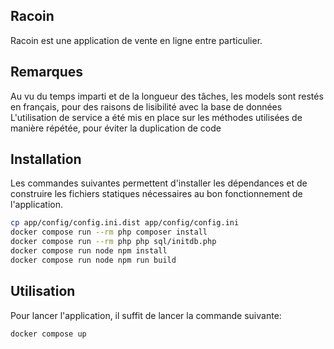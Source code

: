 ## Racoin

Racoin est une application de vente en ligne entre particulier.

## Remarques

Au vu du temps imparti et de la longueur des tâches, les models sont restés en français, pour des raisons de lisibilité avec la base de données
L'utilisation de service a été mis en place sur les méthodes utilisées de manière répétée, pour éviter la duplication de code

## Installation
Les commandes suivantes permettent d'installer les dépendances et de construire les fichiers statiques nécessaires au bon fonctionnement de l'application.
```bash
cp app/config/config.ini.dist app/config/config.ini
docker compose run --rm php composer install
docker compose run --rm php php sql/initdb.php
docker compose run node npm install
docker compose run node npm run build
```

## Utilisation
Pour lancer l'application, il suffit de lancer la commande suivante:
```bash
docker compose up
```
